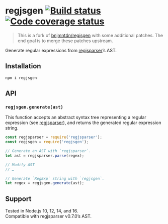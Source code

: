 # regjsgen [![Build status][ci-img]][ci] [![Code coverage status][codecov-img]][codecov]

> This is a fork of [bnjmnt4n/regjsgen](https://github.com/bnjmnt4n/regjsgen) with some additional patches. The end goal is to merge these patches upstream.

Generate regular expressions from [regjsparser][regjsparser]’s AST.

## Installation

```sh
npm i regjsgen
```

## API

### `regjsgen.generate(ast)`

This function accepts an abstract syntax tree representing a regular expression (see [regjsparser][regjsparser]), and returns the generated regular expression string.

```js
const regjsparser = require('regjsparser');
const regjsgen = require('regjsgen');

// Generate an AST with `regjsparser`.
let ast = regjsparser.parse(regex);

// Modify AST
// …

// Generate `RegExp` string with `regjsgen`.
let regex = regjsgen.generate(ast);
```

## Support

Tested in Node.js 10, 12, 14, and 16.<br>
Compatible with regjsparser v0.7.0’s AST.


[ci]: https://github.com/bnjmnt4n/regjsgen/actions
[ci-img]: https://github.com/bnjmnt4n/regjsgen/workflows/Node.js%20CI/badge.svg
[codecov]: https://codecov.io/gh/bnjmnt4n/regjsgen
[codecov-img]: https://codecov.io/gh/bnjmnt4n/regjsgen/branch/master/graph/badge.svg
[regjsparser]: https://github.com/jviereck/regjsparser
